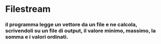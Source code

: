 # Filestream

<h3> il programma legge un vettore da un file e ne calcola, scrivendoli su un file di output, il valore minimo, massimo, la somma e i valori ordinati. </h3>
